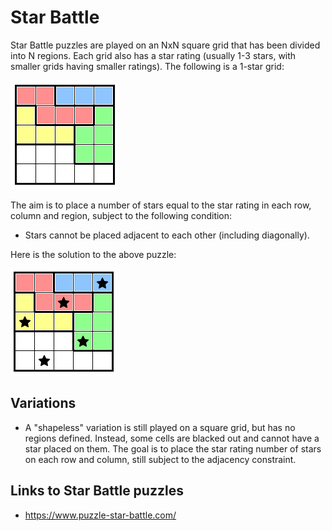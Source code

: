 # Star Battle

Star Battle puzzles are played on an NxN square grid that has been divided into N regions. Each grid also has a star rating (usually 1-3 stars, with smaller grids having smaller ratings). The following is a 1-star grid:

![Example star battle puzzle](images/starbattle.png "Example star battle puzzle")

The aim is to place a number of stars equal to the star rating in each row, column and region, subject to the following condition:
 
* Stars cannot be placed adjacent to each other (including diagonally).

Here is the solution to the above puzzle:

![Example star battle puzzle solution](images/starbattle_sol.png "Example star battle puzzle solution")

## Variations

* A "shapeless" variation is still played on a square grid, but has no regions defined. Instead, some cells are blacked out and cannot have a star placed on them. The goal is to place the star rating number of stars on each row and column, still subject to the adjacency constraint.

## Links to Star Battle puzzles

* https://www.puzzle-star-battle.com/
